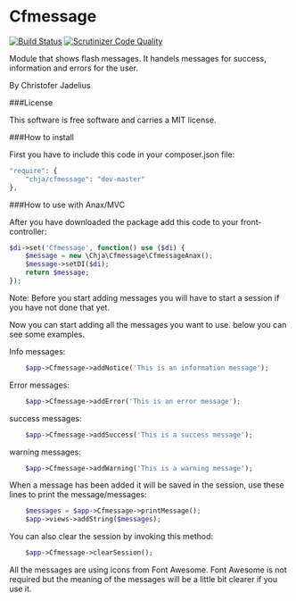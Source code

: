 Cfmessage
====================

[![Build Status](https://travis-ci.org/DigitalGrid/cfmessage.svg?branch=master)](https://travis-ci.org/DigitalGrid/cfmessage)
[![Scrutinizer Code Quality](https://scrutinizer-ci.com/g/DigitalGrid/cfmessage/badges/quality-score.png?b=master)](https://scrutinizer-ci.com/g/DigitalGrid/cfmessage/?branch=master)

Module that shows flash messages. It handels messages for success, information and errors for the user.

By Christofer Jadelius

###License

This software is free software and carries a MIT license.

###How to install

First you have to include this code in your composer.json file:

```php
"require": {
	"chja/cfmessage": "dev-master"
},
```

###How to use with Anax/MVC

After you have downloaded the package add this code to your front-controller:

```php
$di->set('Cfmessage', function() use ($di) {
    $message = new \Chja\Cfmessage\CfmessageAnax();
    $message->setDI($di);
    return $message;
});
```

Note: Before you start adding messages you will have to start a session if you have not done that yet.

Now you can start adding all the messages you want to use. below you can see some examples.

Info messages:

```php
	$app->Cfmessage->addNotice('This is an information message'); 
```

Error messages:

```php
	$app->Cfmessage->addError('This is an error message'); 
```

success messages:

```php
	$app->Cfmessage->addSuccess('This is a success message'); 
```

warning messages:

```php
	$app->Cfmessage->addWarning('This is a warning message'); 
```

When a message has been added it will be saved in the session, use these lines to print the message/messages:

```php
	$messages = $app->Cfmessage->printMessage();
    $app->views->addString($messages);
```

You can also clear the session by invoking this method:

```php
	$app->Cfmessage->clearSession();
```

All the messages are using icons from Font Awesome. Font Awesome is not required but the meaning of the messages will be a little bit clearer if you use it.
    
    